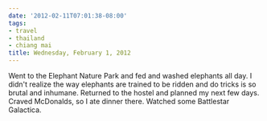 ```yaml
---
date: '2012-02-11T07:01:38-08:00'
tags:
- travel
- thailand
- chiang mai
title: Wednesday, February 1, 2012
---
```


Went to the Elephant Nature Park and fed and washed elephants all day. I didn't realize the way elephants are trained to be ridden and do tricks is so brutal and inhumane. Returned to the hostel and planned my next few days. Craved McDonalds, so I ate dinner there. Watched some Battlestar Galactica.
